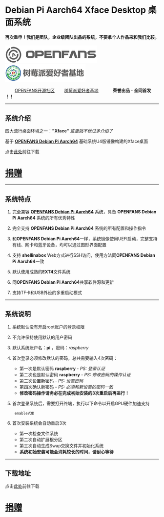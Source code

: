 # Debian Pi Aarch64 Xface Desktop 桌面系统

#### 再次重申！我们是团队，企业级团队出品的系统，不要拿个人作品来和我们比较。

![openfans](../images/openfans.png)&nbsp;&nbsp;&nbsp;&nbsp;![amatfan.png](../images/amatfan.png)

&nbsp;&nbsp;&nbsp;&nbsp;&nbsp;&nbsp;&nbsp;&nbsp;[OPENFANS开源社区](http://www.openfans.org)&nbsp;&nbsp;&nbsp;&nbsp;&nbsp;&nbsp;&nbsp;&nbsp;[树莓派爱好者基地](http://rpifans.cn/)&nbsp;&nbsp;&nbsp;&nbsp;&nbsp;&nbsp;&nbsp;&nbsp;&nbsp;&nbsp;&nbsp;&nbsp;**荣誉出品 - 全网首发 ！！**

----

## 系统介绍

四大流行桌面环境之一：**"Xface"**  *这里就不做过多介绍了*

基于 **[OPENFANS Debian Pi Aarch64](https://github.com/openfans-community-offical/Debian-Pi-Aarch64)** 基础系统U4版镜像构建的Xface桌面

点击[此处](https://pan.baidu.com/s/1dJk5uCQq8o0eRyW5Edtkzg)前往下载

# [捐赠](../donation/README.md)

---

## 系统特点

1. 完全兼容 **[OPENFANS Debian Pi Aarch64](https://github.com/openfans-community-offical/Debian-Pi-Aarch64)** 系统，具备 **OPENFANS Debian Pi Aarch64** 系统的所有优秀特性

2. 完全支持 **OPENFANS Debian Pi Aarch64** 系统的所有配置和操作指令

3. 和**OPENFANS Debian Pi Aarch64**一样，系统镜像使用UEFI启动，完整支持有线、网卡和蓝牙设备，均可以通过图形界面配置

4. 支持 **shellinabox** Web方式进行SSH访问，使用方法同**OPENFANS Debian Pi Aarch64**一致

5. 默认使用成熟的**EXT4**文件系统

6. 同**OPENFANS Debian Pi Aarch64**共享软件源和更新

7. 支持TF卡和USB外设的多重启动模式

----

## 系统说明

1. 系统默认没有开启root账户的登录权限

2. 不允许保持使用默认的用户密码

3. 默认系统账户名：**pi**  ，密码：*raspberry*

4. 首次登录必须修改默认的密码，总共需要输入4次密码：

      - 第一次是默认密码 **raspberry**  - *PS: 登录认证*
      - 第二次也是默认密码 **raspberry**  - *PS: 修改密码的操作认证*
      - 第三次设置新密码  - *PS: 设置密码*
      - 第四次确认新密码  - *PS: 必须和新设置的密码一致*
      - **修改密码操作请务必在完成初始安装的3次重启后再进行！**

5. 首次登录系统后，需要打开终端，执行以下命令以开启GPU硬件加速支持

        enableV3D

6. 首次安装系统会自动重启3次
      - 第一次检查文件系统
      - 第二次自动扩展根分区
      - 第三次自动生成Swap交换文件并初始化系统
      - **系统初始安装可能会消耗较长的时间，请耐心等待**

----

## 下载地址

点击[此处](https://pan.baidu.com/s/1dJk5uCQq8o0eRyW5Edtkzg)前往下载

# [捐赠](../donation/README.md)
